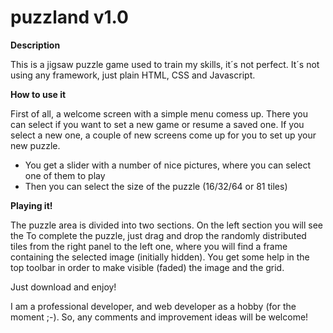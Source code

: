 # puzzland v1.0

<b>Description</b>

This is a jigsaw puzzle game used to train my skills, it´s not perfect. It´s not using any framework, just plain HTML, CSS and Javascript.

<b>How to use it</b>

First of all, a welcome screen with a simple menu comess up. There you can select if you want to set a new game or resume a saved one.
If you select a new one, a couple of new screens come up for you to set up your new puzzle.

<ul>
  <li>You get a slider with a number of nice pictures, where you can select one of them to play</li>
  <li>Then you can select the size of the puzzle (16/32/64 or 81 tiles)</li>
</ul>

<b>Playing it!</b>

The puzzle area is divided into two sections. On the left section you will see the 
To complete the puzzle, just drag and drop the randomly distributed tiles from the right panel to the left one, where you will find a 
frame containing the selected image (initially hidden).
You get some help in the top toolbar in order to make visible (faded) the image and the grid.

Just download and enjoy!

I am a professional developer, and web developer as a hobby (for the moment ;-). So, any comments and improvement ideas will be welcome!
